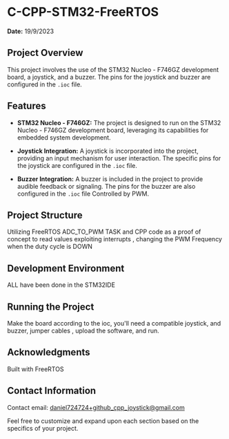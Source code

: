 # C-CPP-STM32-FreeRTOS

**Date:** 19/9/2023

## Project Overview

This project involves the use of the STM32 Nucleo - F746GZ development board, a joystick, and a buzzer. The pins for the joystick and buzzer are configured in the `.ioc` file.

## Features

- **STM32 Nucleo - F746GZ:** The project is designed to run on the STM32 Nucleo - F746GZ development board, leveraging its capabilities for embedded system development.

- **Joystick Integration:** A joystick is incorporated into the project, providing an input mechanism for user interaction. The specific pins for the joystick are configured in the `.ioc` file.

- **Buzzer Integration:** A buzzer is included in the project to provide audible feedback or signaling. The pins for the buzzer are also configured in the `.ioc` file Controlled by PWM.

## Project Structure

Utilizing FreeRTOS ADC_TO_PWM  TASK and CPP code as a proof of concept to read values exploiting interrupts , changing the PWM Frequency when the duty cycle is DOWN

## Development Environment

ALL have been done in the STM32IDE


## Running the Project

Make the board according to the ioc, you'll need a compatible joystick, and buzzer, jumper cables , upload the software, and run.



## Acknowledgments

Built with FreeRTOS

## Contact Information
Contact email: daniel724724+github_cpp_joystick@gmail.com

Feel free to customize and expand upon each section based on the specifics of your project.

